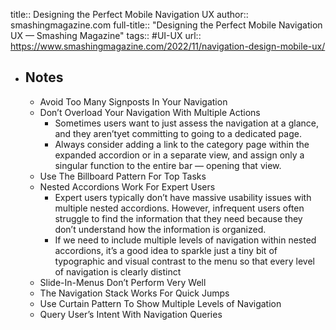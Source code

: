 title:: Designing the Perfect Mobile Navigation UX
author:: smashingmagazine.com
full-title:: "Designing the Perfect Mobile Navigation UX — Smashing Magazine"
tags:: #UI-UX
url:: https://www.smashingmagazine.com/2022/11/navigation-design-mobile-ux/

- ## Notes
	- Avoid Too Many Signposts In Your Navigation
	- Don’t Overload Your Navigation With Multiple Actions
		- Sometimes users want to just assess the navigation at a glance, and they aren’tyet committing to going to a dedicated page.
		- Always consider adding a link to the category page within the expanded accordion or in a separate view, and assign only a singular function to the entire bar — opening that view.
	- Use The Billboard Pattern For Top Tasks
	- Nested Accordions Work For Expert Users
		- Expert users typically don’t have massive usability issues with multiple nested accordions. However, infrequent users often struggle to find the information that they need because they don’t understand how the information is organized.
		- If we need to include multiple levels of navigation within nested accordions, it’s a good idea to sparkle just a tiny bit of typographic and visual contrast to the menu so that every level of navigation is clearly distinct
	- Slide-In-Menus Don’t Perform Very Well
	- The Navigation Stack Works For Quick Jumps
	- Use Curtain Pattern To Show Multiple Levels of Navigation
	- Query User’s Intent With Navigation Queries